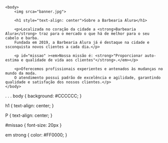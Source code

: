 <!DOCTYPE html>
<html lang="pt-br">
    <head>
        <meta charset="UTF-8">
        <title>Barbearia Alura</title>
        <link rel="stylesheet" href="style.css">
    </head>
  
    <body>
        <img srca="banner.jpg">    

        <h1 style="text-align: center">Sobre a Barbearia Alura</h1>

        <p>Localizada no coração da cidade a <strong>Barbearia Alura</strong> traz para o mercado o que há de melhor para o seu cabelo e barba. 
        Fundada em 2019, a Barbearia Alura já é destaque na cidade e ssconquista novos clientes a cada dia.</p>

        <p id="missao" ><em>Nossa missão é: <strong>"Proporcionar auto-estima e qualidade de vida aos clientes"</strong>.</em></p>

        <p>Oferecemos profissionais experientes e antenados às mudanças no mundo da moda. 
        O atendimento possui padrão de excelência e agilidade, garantindo qualidade e satisfação dos nossos clientes.</p>
    </body>
</html>
.
.
.
body {
    background: #CCCCCC;
}

h1 {
  text-align: center;
}

P {
	text-align: center;
}

#missao {
	font-size: 20px
}

em strong {
   color: #FF0000;
}
